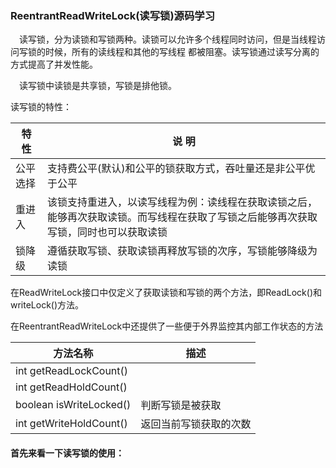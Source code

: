 ### ReentrantReadWriteLock(读写锁)源码学习
&ensp;&ensp;读写锁，分为读锁和写锁两种。读锁可以允许多个线程同时访问，但是当线程访问写锁的时候，所有的读线程和其他的写线程
都被阻塞。读写锁通过读写分离的方式提高了并发性能。

&ensp;&ensp;读写锁中读锁是共享锁，写锁是排他锁。

读写锁的特性：

特 性 | 说 明
 ---|---
 公平选择 | 支持费公平(默认)和公平的锁获取方式，吞吐量还是非公平优于公平
 重进入 | 该锁支持重进入，以读写线程为例：读线程在获取读锁之后，能够再次获取读锁。而写线程在获取了写锁之后能够再次获取写锁，同时也可以获取读锁
 锁降级 | 遵循获取写锁、获取读锁再释放写锁的次序，写锁能够降级为读锁
 
 在ReadWriteLock接口中仅定义了获取读锁和写锁的两个方法，即ReadLock()和writeLock()方法。
 
 在ReentrantReadWriteLock中还提供了一些便于外界监控其内部工作状态的方法
 
 方法名称 | 描述
  ---|---
  int getReadLockCount() | 
  int getReadHoldCount() |
  boolean isWriteLocked() | 判断写锁是被获取
  int getWriteHoldCount() | 返回当前写锁获取的次数
  
  
 ####  首先来看一下读写锁的使用：
  
  